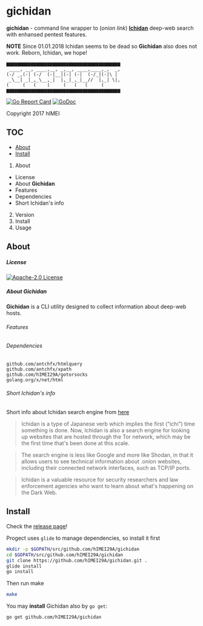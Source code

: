 # gichidan

**gichidan** - command line wrapper to 
(_onion link_) [**Ichidan**](http://ichidanv34wrx7m7.onion) deep-web search with enhansed pentest features.

**NOTE** Since 01.01.2018 Ichidan seems to be dead so **Gichidan** also does not work. Reborn, Ichidan, we hope!

    ▆▆▆▆▆▆▆▆▆▆▆▆▆▆▆▆▆▆▆▆▆▆▆▆▆▆▆▆▆▆▆▆▆▆▆▆▆▆▆▆▆▆
     ____, __, ____,__, _,__, ____,____,_,  _,
    (-/ _,(-| (-/  (-|__|(-| (-|  (-/_|(-|\ | 
     _\__| _|_,_\__,_|  |,_|_,_|__//  |,_| \|,
    (     (   (    (     (   (   (     (      
    ▆▆▆▆▆▆▆▆▆▆▆▆▆▆▆▆▆▆▆▆▆▆▆▆▆▆▆▆▆▆▆▆▆▆▆▆▆▆▆▆▆▆

[![Go Report Card](https://goreportcard.com/badge/github.com/hIMEI29A/gichidan)](https://goreportcard.com/report/github.com/hIMEI29A/gichidan) [![GoDoc](https://godoc.org/github.com/hIMEI29A/gichidan?status.svg)](http://godoc.org/github.com/hIMEI29A/gichidan)

Copyright 2017 hIMEI


## TOC
- [About](#about)
- [Install](#install)

1. About
* License
* About **Gichidan**
* Features
* Dependencies
* Short Ichidan's info 
2. Version
3. Install
4. Usage

## About


##### License

[![Apache-2.0 License](http://img.shields.io/badge/License-Apache-2.0-yellow.svg)](LICENSE)

##### About Gichidan

**Gichidan** is a CLI utility designed to collect information about deep-web hosts.

###### Features


###### Dependencies

    github.com/antchfx/htmlquery
    github.com/antchfx/xpath
    github.com/hIMEI29A/gotorsocks
    golang.org/x/net/html

###### Short Ichidan's info 

Short info about Ichidan search engine from [here](https://www.cylance.com/en_us/blog/ichidan-a-search-engine-for-the-dark-web.html)

> Ichidan is a type of Japanese verb which implies the first (“ichi”) time something is done. Now, Ichidan is also a search engine for looking up websites that are hosted through the Tor network, which may be the first time that's been done at this scale.

> The search engine is less like Google and more like Shodan, in that it allows users to see technical information about .onion websites, including their connected network interfaces, such as TCP/IP ports.

> Ichidan is a valuable resource for security researchers and law enforcement agencies who want to learn about what's happening on the Dark Web.

## Install

Check the [release page](https://github.com/hIMEI29A/gichidan/releases)!

Progect uses `glide` to manage dependencies, so install it first

```sh
mkdir -p $GOPATH/src/github.com/hIMEI29A/gichidan
cd $GOPATH/src/github.com/hIMEI29A/gichidan
git clone https://github.com/hIMEI29A/gichidan.git .
glide install
go install
```

Then run make

```sh
make
```

You may **install** Gichidan also by `go get`:

```sh
go get github.com/hIMEI29A/gichidan
```
